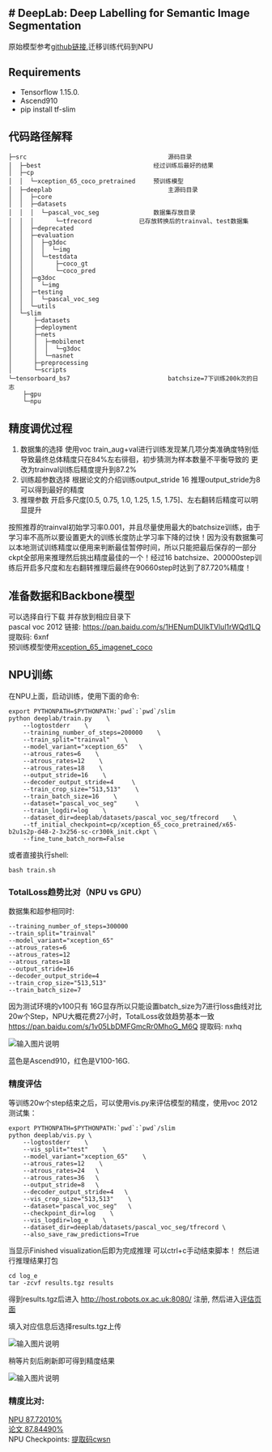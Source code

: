 ## # DeepLab: Deep Labelling for Semantic Image Segmentation
原始模型参考[github链接](https://github.com/tensorflow/models/tree/master/research/deeplab),迁移训练代码到NPU

## Requirements
- Tensorflow 1.15.0.
- Ascend910
- pip install tf-slim

## 代码路径解释
```shell
├─src										源码目录
│  ├─best								经过训练后最好的结果
│  ├─cp									
│  │  └─xception_65_coco_pretrained		预训练模型
│  ├─deeplab								主源码目录
│  │  ├─core							
│  │  ├─datasets						
│  │  │  └─pascal_voc_seg				数据集存放目录
│  │  │      └─tfrecord				已存放转换后的trainval、test数据集
│  │  ├─deprecated
│  │  ├─evaluation
│  │  │  ├─g3doc
│  │  │  │  └─img
│  │  │  └─testdata
│  │  │      ├─coco_gt
│  │  │      └─coco_pred
│  │  ├─g3doc
│  │  │  └─img
│  │  ├─testing
│  │  │  └─pascal_voc_seg
│  │  └─utils
│  └─slim								
│      ├─datasets
│      ├─deployment
│      ├─nets
│      │  ├─mobilenet
│      │  │  └─g3doc
│      │  └─nasnet
│      ├─preprocessing
│      └─scripts
└─tensorboard_bs7							batchsize=7下训练200k次的日志
    ├─gpu
    └─npu
```


## 精度调优过程

1. 数据集的选择
  使用voc train_aug+val进行训练发现某几项分类准确度特别低导致最终总体精度只在84%左右徘徊，初步猜测为样本数量不平衡导致的 更改为trainval训练后精度提升到87.2%
2. 训练超参数选择
根据论文的介绍训练output_stride 16 推理output_stride为8可以得到最好的精度
3. 推理参数
开启多尺度[0.5, 0.75, 1.0, 1.25, 1.5, 1.75]、左右翻转后精度可以明显提升

按照推荐的trainval初始学习率0.001，并且尽量使用最大的batchsize训练，由于学习率不高所以要设置更大的训练长度防止学习率下降的过快！因为没有数据集可以本地测试训练精度以便用来判断最佳暂停时间，所以只能把最后保存的一部分ckpt全部用来推理然后挑出精度最佳的一个！经过16 batchsize、200000step训练后开启多尺度和左右翻转推理后最终在90660step时达到了87.720%精度！


## 准备数据和Backbone模型
可以选择自行下载 并存放到相应目录下  
pascal voc 2012 链接: https://pan.baidu.com/s/1HENumDUlkTVlul1rWQd1LQ 提取码: 6xnf  
预训练模型使用[xception_65_imagenet_coco](http://download.tensorflow.org/models/xception_65_coco_pretrained_2018_10_02.tar.gz) 




## NPU训练
在NPU上面，启动训练，使用下面的命令:
```
export PYTHONPATH=$PYTHONPATH:`pwd`:`pwd`/slim
python deeplab/train.py    \
	--logtostderr    \
	--training_number_of_steps=200000    \
	--train_split="trainval"    \
	--model_variant="xception_65"   \
	--atrous_rates=6    \
	--atrous_rates=12    \
	--atrous_rates=18    \
	--output_stride=16    \
	--decoder_output_stride=4     \
	--train_crop_size="513,513"    \
	--train_batch_size=16    \
	--dataset="pascal_voc_seg"     \
	--train_logdir=log    \
	--dataset_dir=deeplab/datasets/pascal_voc_seg/tfrecord    \
	--tf_initial_checkpoint=cp/xception_65_coco_pretrained/x65-b2u1s2p-d48-2-3x256-sc-cr300k_init.ckpt \
	--fine_tune_batch_norm=False
```
或者直接执行shell:
```
bash train.sh
```

### TotalLoss趋势比对（NPU vs GPU）
数据集和超参相同时:
```
--training_number_of_steps=300000    
--train_split="trainval"    
--model_variant="xception_65"   
--atrous_rates=6    
--atrous_rates=12    
--atrous_rates=18    
--output_stride=16    
--decoder_output_stride=4     
--train_crop_size="513,513"  
--train_batch_size=7
```
因为测试环境的v100只有 16G显存所以只能设置batch_size为7进行loss曲线对比  
20w个Step，NPU大概花费27小时，TotalLoss收敛趋势基本一致   
https://pan.baidu.com/s/1v05LbDMFGmcRr0MhoG_M6Q 提取码: nxhq  

![输入图片说明](https://gitee.com/aioe/modelzoo/raw/deeplab_/contrib/TensorFlow/Research/cv/deeplab-v3-plus/deeplabv3+_hw09124698/img/vs.png "vs.png")  

蓝色是Ascend910，红色是V100-16G.

### 精度评估

等训练20w个step结束之后，可以使用vis.py来评估模型的精度，使用voc 2012测试集：
```
export PYTHONPATH=$PYTHONPATH:`pwd`:`pwd`/slim
python deeplab/vis.py \
	--logtostderr    \ 
	--vis_split="test"    \
	--model_variant="xception_65"    \
	--atrous_rates=12    \
	--atrous_rates=24   \
	--atrous_rates=36   \
	--output_stride=8   \
	--decoder_output_stride=4   \
	--vis_crop_size="513,513"    \
	--dataset="pascal_voc_seg"   \
	--checkpoint_dir=log    \
	--vis_logdir=log_e    \
	--dataset_dir=deeplab/datasets/pascal_voc_seg/tfrecord \
	--also_save_raw_predictions=True
```
当显示Finished visualization后即为完成推理 可以ctrl+c手动结束脚本！
然后进行推理结果打包

```
cd log_e
tar -zcvf results.tgz results
```
得到results.tgz后进入 http://host.robots.ox.ac.uk:8080/ 注册, 然后进入[评估页面](http://host.robots.ox.ac.uk:8080/eval/upload/)  

填入对应信息后选择results.tgz上传  

![输入图片说明](https://gitee.com/aioe/modelzoo/raw/deeplab_/contrib/TensorFlow/Research/cv/deeplab-v3-plus/deeplabv3+_hw09124698/img/upload.png "upload.png")  

稍等片刻后刷新即可得到精度结果  

![输入图片说明](https://gitee.com/aioe/modelzoo/raw/deeplab_/contrib/TensorFlow/Research/cv/deeplab-v3-plus/deeplabv3+_hw09124698/img/best.png "best.png")  



### 精度比对:
[NPU 87.72010%](http://host.robots.ox.ac.uk:8080/anonymous/AFSMJC.html)  
[论文 87.84490%](http://host.robots.ox.ac.uk:8080/anonymous/NU9OS6.html)  
NPU Checkpoints: [提取码cwsn](https://pan.baidu.com/s/1IcXF0ThsAygWZ5yjWhCd8g)  
